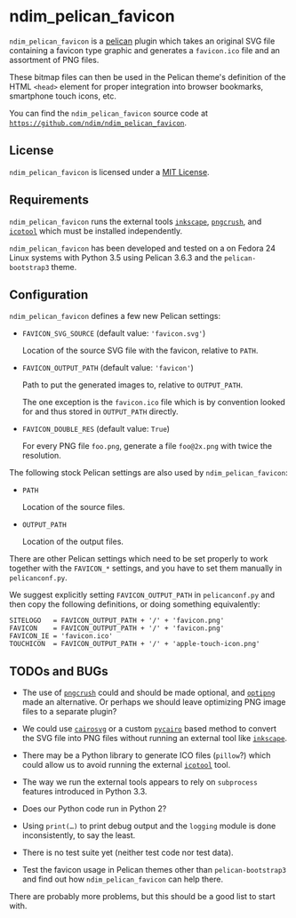 ndim_pelican_favicon
====================

`ndim_pelican_favicon` is a [pelican](http://getpelican.com/) plugin
which takes an original SVG file containing a favicon type graphic and
generates a `favicon.ico` file and an assortment of PNG files.

These bitmap files can then be used in the Pelican theme's definition
of the HTML `<head>` element for proper integration into browser
bookmarks, smartphone touch icons, etc.

You can find the `ndim_pelican_favicon` source code at
[`https://github.com/ndim/ndim_pelican_favicon`](https://github.com/ndim/ndim_pelican_favicon).


License
-------

`ndim_pelican_favicon` is licensed under a [MIT License](LICENSE).


Requirements
------------

`ndim_pelican_favicon` runs the external tools
[`inkscape`](http://inkscape.sourceforge.net/),
[`pngcrush`](http://pmt.sourceforge.net/pngcrush/), and
[`icotool`](http://www.nongnu.org/icoutils/) which must be installed
independently.

`ndim_pelican_favicon` has been developed and tested on a on Fedora 24
Linux systems with Python 3.5 using Pelican 3.6.3 and the
`pelican-bootstrap3` theme.


Configuration
-------------

`ndim_pelican_favicon` defines a few new Pelican settings:

  * `FAVICON_SVG_SOURCE` (default value: `'favicon.svg'`)

    Location of the source SVG file with the favicon,
    relative to `PATH`.

  * `FAVICON_OUTPUT_PATH` (default value: `'favicon'`)

    Path to put the generated images to, relative to `OUTPUT_PATH`.

    The one exception is the `favicon.ico` file which is by convention
    looked for and thus stored in `OUTPUT_PATH` directly.

  * `FAVICON_DOUBLE_RES` (default value: `True`)

    For every PNG file `foo.png`, generate a file `foo@2x.png` with
    twice the resolution.

The following stock Pelican settings are also used by
`ndim_pelican_favicon`:

  * `PATH`

    Location of the source files.

  * `OUTPUT_PATH`

    Location of the output files.

There are other Pelican settings which need to be set properly to work
together with the `FAVICON_*` settings, and you have to set them
manually in `pelicanconf.py`.

We suggest explicitly setting `FAVICON_OUTPUT_PATH` in
`pelicanconf.py` and then copy the following definitions, or doing
something equivalently:

    SITELOGO   = FAVICON_OUTPUT_PATH + '/' + 'favicon.png'
    FAVICON    = FAVICON_OUTPUT_PATH + '/' + 'favicon.png'
    FAVICON_IE = 'favicon.ico'
    TOUCHICON  = FAVICON_OUTPUT_PATH + '/' + 'apple-touch-icon.png'


TODOs and BUGs
--------------

  * The use of [`pngcrush`](http://pmt.sourceforge.net/pngcrush/)
    could and should be made optional, and
    [`optipng`](http://optipng.sourceforge.net/) made an
    alternative. Or perhaps we should leave optimizing PNG image files
    to a separate plugin?

  * We could use [`cairosvg`](http://pypi.python.org/pypi/CairoSVG) or
    a custom [`pycairo`](http://cairographics.org/pycairo) based
    method to convert the SVG file into PNG files without running an
    external tool like [`inkscape`](http://inkscape.sourceforge.net/).

  * There may be a Python library to generate ICO files (`pillow`?)
    which could allow us to avoid running the external
    [`icotool`](http://www.nongnu.org/icoutils/) tool.

  * The way we run the external tools appears to rely on `subprocess`
    features introduced in Python 3.3.

  * Does our Python code run in Python 2?

  * Using `print(…)` to print debug output and the `logging` module is
    done inconsistently, to say the least.

  * There is no test suite yet (neither test code nor test data).

  * Test the favicon usage in Pelican themes other than
    `pelican-bootstrap3` and find out how `ndim_pelican_favicon` can
    help there.

There are probably more problems, but this should be a good list to
start with.
